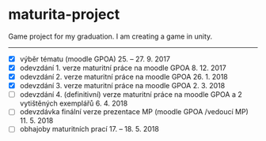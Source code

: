 # maturita-project
Game project for my graduation.
I am creating a game in unity.

---
- [x] výběr tématu (moodle GPOA) 25. – 27. 9. 2017
- [x] odevzdání 1. verze maturitní práce na moodle GPOA 8. 12. 2017
- [x] odevzdání 2. verze maturitní práce na moodle GPOA 26. 1. 2018
- [x] odevzdání 3. verze maturitní práce na moodle GPOA 2. 3. 2018
- [ ] odevzdání 4. (definitivní) verze maturitní práce na moodle GPOA a 2 vytištěných exemplářů 6. 4. 2018
- [ ] odevzdávka finální verze prezentace MP (moodle GPOA /vedoucí MP) 11. 5. 2018
- [ ] obhajoby maturitních prací 17. – 18. 5. 2018
